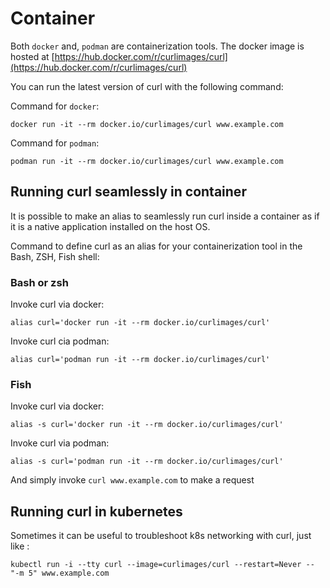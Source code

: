 # Container

Both `docker` and, `podman` are containerization tools. The docker image is
hosted at
[https://hub.docker.com/r/curlimages/curl](https://hub.docker.com/r/curlimages/curl)

You can run the latest version of curl with the following command:

Command for `docker`:

    docker run -it --rm docker.io/curlimages/curl www.example.com

Command for `podman`:

    podman run -it --rm docker.io/curlimages/curl www.example.com

## Running curl seamlessly in container

It is possible to make an alias to seamlessly run curl inside a container as
if it is a native application installed on the host OS.

Command to define curl as an alias for your containerization tool in the Bash,
ZSH, Fish shell:

### Bash or zsh

Invoke curl via docker:

    alias curl='docker run -it --rm docker.io/curlimages/curl'

Invoke curl cia podman:

    alias curl='podman run -it --rm docker.io/curlimages/curl'

### Fish

Invoke curl via docker:

    alias -s curl='docker run -it --rm docker.io/curlimages/curl'

Invoke curl via podman:

    alias -s curl='podman run -it --rm docker.io/curlimages/curl'

And simply invoke `curl www.example.com` to make a request

## Running curl in kubernetes

Sometimes it can be useful to troubleshoot k8s networking with curl, just like
:


    kubectl run -i --tty curl --image=curlimages/curl --restart=Never -- "-m 5" www.example.com
